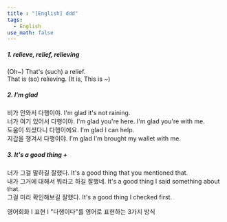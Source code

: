 ```yaml
---
title : "[English] ddd"
tags:
  - English
use_math: false
---
```


##### 1. relieve, relief, relieving
(Oh~) That's (such) a relief.  
That is (so) relieving.  (It is, This is ~)

##### 2. I'm glad
비가 안와서 다행이야. I'm glad it's not raining.  
너가 여기 있어서 다행이야. I'm glad you're here. I'm glad you're with me.  
도움이 되셨다니 다행이에요. I'm glad I can help.  
지갑을 챙겨서 다행이야. I'm glad I'm brought my wallet with me.  

##### 3. It's a good thing +  
너가 그걸 말하길 잘했다. It's a good thing that you mentioned that.  
내가 그거에 대해서 뭐라고 하길 잘했네. It's a good thing I said something about that.  
그걸 미리 확인해보길 잘했다. It's a good thing I checked first.  

영어회화 I 표현 I "다행이다"를 영어로 표현하는 3가지 방식

